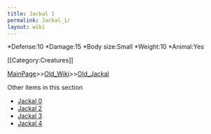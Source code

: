 ```yaml
---
title: Jackal 1
permalink: Jackal_1/
layout: wiki
---
```

*Defense:10
*Damage:15
*Body size:Small
*Weight:10
*Animal:Yes

[[Category:Creatures]]

[MainPage](/keeperrl_wiki/ "wikilink")>>[Old_Wiki](/keeperrl_wiki/Old_Wiki "wikilink")>>[Old_Jackal](/keeperrl_wiki/Old_Jackal "wikilink")

Other items in this section
-    [Jackal 0](/keeperrl_wiki/Jackal_0 "wikilink")
-    [Jackal 2](/keeperrl_wiki/Jackal_2 "wikilink")
-    [Jackal 3](/keeperrl_wiki/Jackal_3 "wikilink")
-    [Jackal 4](/keeperrl_wiki/Jackal_4 "wikilink")
